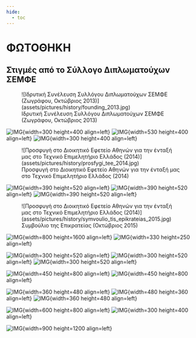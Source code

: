 ```yaml
---
hide:
  - toc
---
```



#  ΦΩΤΟΘΗΚΗ
## Στιγμές από το Σύλλογο Διπλωματούχων ΣΕΜΦΕ

<figure markdown>
  ![Ιδρυτική Συνέλευση Συλλόγου Διπλωματούχων ΣΕΜΦΕ (Ζωγράφου, Οκτώβριος 2013)](assets/pictures/history/founding_2013.jpg)
  <figcaption>Ιδρυτική Συνέλευση Συλλόγου Διπλωματούχων ΣΕΜΦΕ (Ζωγράφου, Οκτώβριος 2013)</figcaption>
</figure>

![IMG](assets/pictures/history/3-1536x2048.jpg){width=300 height=400 align=left}
![IMG](assets/pictures/history/5.jpg){width=530 height=400 align=left}
![IMG](assets/pictures/history/kopi_pitas_2014.jpeg){width=300 height=400 align=left}

<figure markdown>
  ![Προσφυγή στο Διοικητικό Εφετείο Αθηνών για την ένταξή μας στο Τεχνικό Επιμελητήριο Ελλάδος (2014)](assets/pictures/history/prosfygi_tee_2014.jpg)
  <figcaption>Προσφυγή στο Διοικητικό Εφετείο Αθηνών για την ένταξή μας στο Τεχνικό Επιμελητήριο Ελλάδος (2014)</figcaption>
</figure>

![IMG](assets/pictures/history/16.jpg){width=390 height=520 align=left}
![IMG](assets/pictures/history/21.jpg){width=390 height=520 align=left}
![IMG](assets/pictures/history/29.jpg){width=390 height=520 align=left}

<figure markdown>
  ![Προσφυγή στο Διοικητικό Εφετείο Αθηνών για την ένταξή μας στο Τεχνικό Επιμελητήριο Ελλάδος (2014)](assets/pictures/history/symvoulio_tis_epikrateias_2015.jpg)
  <figcaption>Συμβούλιο της Επικρατείας (Οκτώβριος 2015)</figcaption>
</figure>

![IMG](assets/pictures/history/6-1-2048x1076.jpg){width=800 height=1600 align=left}
![IMG](assets/pictures/history/7-1-scaled.jpg){width=330 height=250 align=left}


![IMG](assets/pictures/history/20160207_195052-2048x1152.jpg){width=300 height=520 align=left}
![IMG](assets/pictures/history/20160207_205525-9-2048x1152.jpg){width=300 height=520 align=left}
![IMG](assets/pictures/history/20160207_210510-8-2048x1152.jpg){width=300 height=520 align=left}

![IMG](assets/pictures/history/20170517-224158.jpg){width=450 height=800 align=left}
![IMG](assets/pictures/history/20170517-224733.jpg){width=450 height=800 align=left}

![IMG](assets/pictures/history/19059052_652594548279045_3513351264196756601_n.jpg){width=360 height=480 align=left}
![IMG](assets/pictures/history/19402284_659313860940447_1674008561826267550_o.jpg){width=480 height=360 align=left}
![IMG](assets/pictures/history/19452804_659313900940443_8264744920332208496_o.jpg){width=360 height=480 align=left}

![IMG](assets/pictures/history/28336330_763304087208090_1353804284326426363_o-1.jpg){width=600 height=800 align=left}
![IMG](assets/pictures/history/2018_kopi-1.jpg){width=300 height=400 align=left}

![IMG](assets/pictures/history/65919277_1055028118035684_6697567869623861248_n.jpg){width=900 height=1200 align=left}